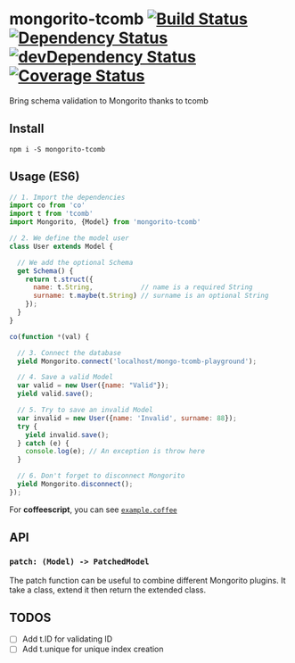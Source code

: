 # mongorito-tcomb [![Build Status](https://travis-ci.org/xouabita/mongorito-tcomb.svg?branch=master)](https://travis-ci.org/xouabita/mongorito-tcomb) [![Dependency Status](https://david-dm.org/xouabita/mongorito-tcomb.svg)](https://david-dm.org/xouabita/mongorito-tcomb) [![devDependency Status](https://david-dm.org/alanshaw/david/dev-status.svg)](https://david-dm.org/alanshaw/david#info=devDependencies) [![Coverage Status](https://coveralls.io/repos/github/xouabita/mongorito-tcomb/badge.svg?branch=master)](https://coveralls.io/github/xouabita/mongorito-tcomb?branch=master)
Bring schema validation to Mongorito thanks to tcomb

Install
-------

`npm i -S mongorito-tcomb`

Usage (ES6)
-----------

~~~js
// 1. Import the dependencies
import co from 'co'
import t from 'tcomb'
import Mongorito, {Model} from 'mongorito-tcomb'

// 2. We define the model user
class User extends Model {

  // We add the optional Schema
  get Schema() {
    return t.struct({
      name: t.String,            // name is a required String
      surname: t.maybe(t.String) // surname is an optional String
    });
  }
}

co(function *(val) {

  // 3. Connect the database
  yield Mongorito.connect('localhost/mongo-tcomb-playground');

  // 4. Save a valid Model
  var valid = new User({name: "Valid"});
  yield valid.save();

  // 5. Try to save an invalid Model
  var invalid = new User({name: 'Invalid', surname: 88});
  try {
    yield invalid.save();
  } catch (e) {
    console.log(e); // An exception is throw here
  }

  // 6. Don't forget to disconnect Mongorito
  yield Mongorito.disconnect();
});
~~~

For **coffeescript**, you can see [`example.coffee`](https://github.com/xouabita/mongorito-tcomb/blob/master/example.coffee)

API
---

### `patch: (Model) -> PatchedModel`

The patch function can be useful to combine different Mongorito plugins. It take a class,
extend it then return the extended class.

TODOS
-----

- [ ] Add t.ID for validating ID
- [ ] Add t.unique for unique index creation
